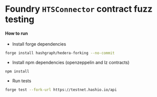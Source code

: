 # Foundry `HTSConnector` contract fuzz testing

#### How to run

- Install forge dependencies
```bash
forge install hashgraph/hedera-forking --no-commit
```

- Install npm dependencies (openzeppelin and lz contracts)
```bash
npm install
```

- Run tests
```bash
forge test --fork-url https://testnet.hashio.io/api
```
